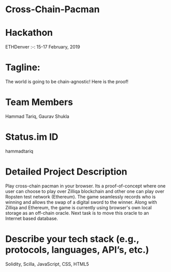 # Cross-Chain-Pacman

# Hackathon
ETHDenver :-: 15-17 February, 2019

# Tagline:
The world is going to be chain-agnostic! Here is the proof!


# Team Members
Hammad Tariq, Gaurav Shukla


# Status.im ID
hammadtariq


# Detailed Project Description
Play cross-chain pacman in your browser. Its a proof-of-concept where one user can choose to play over Zilliqa blockchain and other one can play over Ropsten test network (Ethereum). The game seamlessly records who is winning and allows the swap of a digital sword to the winner. Along with Zilliqa and Ethereum, the game is currently using browser's own local storage as an off-chain oracle. Next task is to move this oracle to an Internet based database.


# Describe your tech stack (e.g., protocols, languages, API’s, etc.)
Solidity, Scilla, JavaScript, CSS, HTML5
